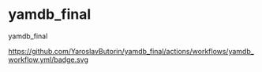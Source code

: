 # yamdb_final
yamdb_final

https://github.com/YaroslavButorin/yamdb_final/actions/workflows/yamdb_workflow.yml/badge.svg